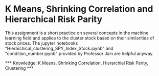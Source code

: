 # K Means, Shrinking Correlation and Hierarchical Risk Parity

This assignment is a short practice on several concepts in the machine learning field and applies to the cluster stock based on their similarities of
stock prices. The jupyter notebooks "Hierarchical_clustering_SPY_Index_Stock.ipynb" and "condition_number.ipynb" provided by Professor Jain are helpful anyway. 

*** Knowledge: K Means, Shrinking Correlation, Hierarchial Risk Parity, Clustering ***
